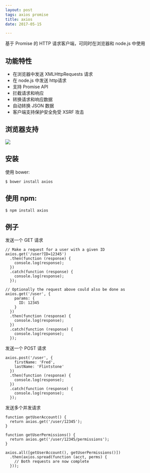 ```yaml
---
layout: post
tags: axios promise
title: axios
date: 2017-05-15

---
```


基于 Promise 的 HTTP 请求客户端，可同时在浏览器和 node.js 中使用

<!-- more -->

## 功能特性
- 在浏览器中发送 XMLHttpRequests 请求
- 在 node.js 中发送 http请求
- 支持 Promise API
- 拦截请求和响应
- 转换请求和响应数据
- 自动转换 JSON 数据
- 客户端支持保护安全免受 XSRF 攻击
## 浏览器支持
![](https://saucelabs.com/browser-matrix/axios.svg)

## 安装
使用 bower:
```
$ bower install axios
```
## 使用 npm:
```
$ npm install axios
```

## 例子
发送一个 GET 请求
```
// Make a request for a user with a given ID
axios.get('/user?ID=12345')
  .then(function (response) {
    console.log(response);
  })
  .catch(function (response) {
    console.log(response);
  });

// Optionally the request above could also be done as
axios.get('/user', {
    params: {
      ID: 12345
    }
  })
  .then(function (response) {
    console.log(response);
  })
  .catch(function (response) {
    console.log(response);
  });
```

发送一个 POST 请求
```
axios.post('/user', {
    firstName: 'Fred',
    lastName: 'Flintstone'
  })
  .then(function (response) {
    console.log(response);
  })
  .catch(function (response) {
    console.log(response);
  });
  ```
发送多个并发请求
```
function getUserAccount() {
  return axios.get('/user/12345');
}

function getUserPermissions() {
  return axios.get('/user/12345/permissions');
}

axios.all([getUserAccount(), getUserPermissions()])
  .then(axios.spread(function (acct, perms) {
    // Both requests are now complete
  }));
  ```

